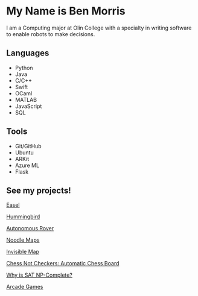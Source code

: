 # My Name is Ben Morris

I am a Computing major at Olin College with a specialty in writing software to enable robots to make decisions.

## Languages

- Python
- Java
- C/C++
- Swift
- OCaml
- MATLAB
- JavaScript
- SQL

## Tools

- Git/GitHub
- Ubuntu
- ARKit
- Azure ML
- Flask

## See my projects!

[Easel](easel.md)

[Hummingbird](hummingbird.md)

[Autonomous Rover](funrobo.md)

[Noodle Maps](noodlemaps.md)

[Invisible Map](occam.md)

[Chess Not Checkers: Automatic Chess Board](chess.md)

[Why is SAT NP-Complete?](sat.md)

[Arcade Games](arcade.md)
